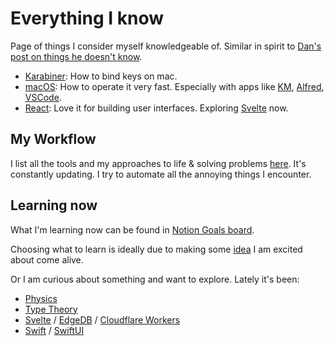 # Everything I know

Page of things I consider myself knowledgeable of. Similar in spirit to [Dan's post on things he doesn't know](https://overreacted.io/things-i-dont-know-as-of-2018/).

- [Karabiner](macOS/apps/karabiner/karabiner.md): How to bind keys on mac.
- [macOS](macOS/macOS.md): How to operate it very fast. Especially with apps like [KM](../macOS/apps/keyboard-maestro/keyboard-maestro.md), [Alfred](macOS/apps/alfred/alfred.md), [VSCode](text-editors/vs-code/vs-code.md).
- [React](programming-languages/javascript/js-libraries/react/react.md): Love it for building user interfaces. Exploring [Svelte](programming-languages/javascript/js-libraries/svelte.md) now.

## My Workflow

I list all the tools and my approaches to life & solving problems [here](my-workflow.md). It's constantly updating. I try to automate all the annoying things I encounter.

## Learning now

What I'm learning now can be found in [Notion Goals board](https://www.notion.so/e462537d8f3d40c095ea67091ca91f45?v=1006717e984a4243b198bcad5bf05198).

Choosing what to learn is ideally due to making some [idea](ideas/ideas.md) I am excited about come alive.

Or I am curious about something and want to explore. Lately it's been:

- [Physics](../physics/physics.md)
- [Type Theory](../math/type-theory/type-theory.md)
- [Svelte](../programming-languages/javascript/js-libraries/svelte.md) / [EdgeDB](../databases/edgedb.md) / [Cloudflare Workers](../cloud-computing/serverless-computing/cloudflare-workers.md)
- [Swift](../programming-languages/swift/swift.md) / [SwiftUI](../programming-languages/swift/swift-libraries/swiftui.md)
